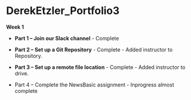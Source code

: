 # DerekEtzler_Portfolio3

**Week 1**

- **Part 1 – Join our Slack channel** - Complete

- **Part 2 – Set up a Git Repository** - Complete - Added instructor to Repository. 

- **Part 3 – Set up a remote file location**  - Complete - Added instructor to drive.

- Part 4 – Complete the NewsBasic assignment - Inprogress almost complete

  

